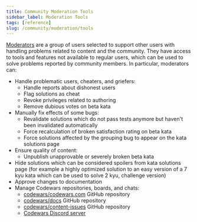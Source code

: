 ```yaml
---
title: Community Moderation Tools
sidebar_label: Moderation Tools
tags: [reference]
slug: /community/moderation/tools
---
```


[Moderators](/community/moderation/#moderators) are a group of users selected to support other users with handling problems related to content and the community. They have access to tools and features not available to regular users, which can be used to solve problems reported by community members. In particular, moderators can:

- Handle problematic users, cheaters, and griefers:
  - Handle reports about dishonest users
  - Flag solutions as cheat
  - Revoke privileges related to authoring
  - Remove dubious votes on beta kata
- Manually fix effects of some bugs:
  - Revalidate solutions which do not pass tests anymore but haven't been invalidated automatically
  - Force recalculation of broken satisfaction rating on beta kata
  - Force solutions affected by the grouping bug to appear on the kata solutions page
- Ensure quality of content:
  - Unpublish unapprovable or severely broken beta kata
- Hide solutions which can be considered spoilers from kata solutions page (for example a highly optimized solution to an easy version of a 7 kyu kata which can be used to solve 2 kyu, challenge version)
- Approve changes to documentation
- Manage Codewars repositories, boards, and chats:
  - [codewars/codewars.com](https://github.com/codewars/codewars.com) GitHub repository
  - [codewars/docs](https://github.com/codewars/docs) GitHub repository
  - [codewars/content-issues](https://github.com/codewars/content-issues) GitHub repository
  - [Codewars Discord server](https://discord.gg/7U9t33jrgG)
